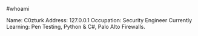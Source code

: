 

#whoami

Name: C0zturk
Address: 127.0.0.1
Occupation: Security Engineer
Currently Learning: Pen Testing, Python & C#, Palo Alto Firewalls.

<!--
**C0zturk/C0zturk** is a ✨ _special_ ✨ repository because its `README.md` (this file) appears on your GitHub profile.

Here are some ideas to get you started:

- 🔭 I’m currently working on ...
- 🌱 I’m currently learning ...
- 👯 I’m looking to collaborate on ...
- 🤔 I’m looking for help with ...
- 💬 Ask me about ...
- 📫 How to reach me: ...
- 😄 Pronouns: ...
- ⚡ Fun fact: ...
-->
